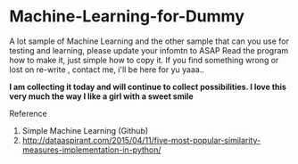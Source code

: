 # Machine-Learning-for-Dummy
A lot sample of Machine Learning and the other sample that can you use for testing and learning, please update your infomtn to ASAP
Read the program how to make it, just simple how to copy it. If you find something wrong or lost on re-write , contact me, i'll be here for yu yaaa..

<b>I am collecting it today and will continue to collect possibilities. I love this very much the way I like a girl with a sweet smile</b>


Reference

1. Simple Machine Learning (Github)
2. http://dataaspirant.com/2015/04/11/five-most-popular-similarity-measures-implementation-in-python/
